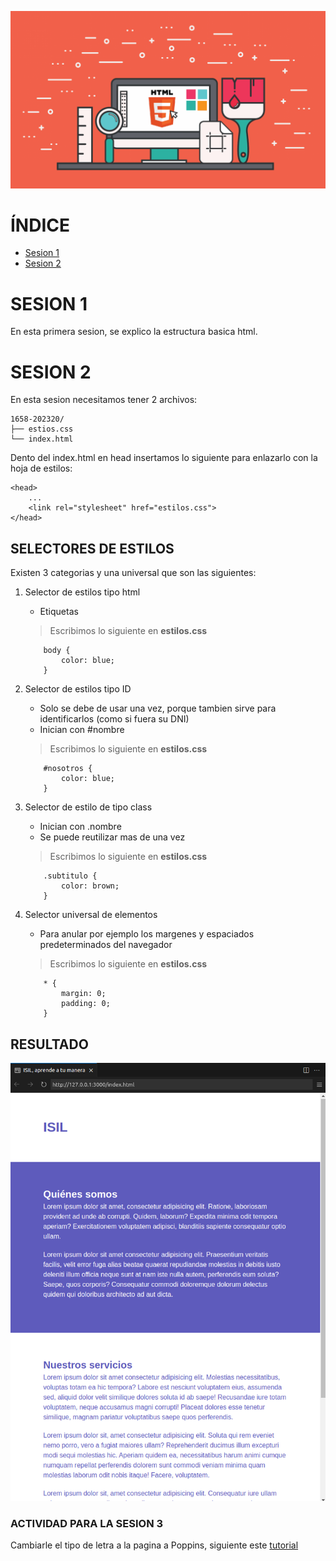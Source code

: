 ![banner](sources/banner.png)
# ÍNDICE
* [Sesion 1](#sesion1)
* [Sesion 2](#sesion2)

# <a name="sesion1"></a>SESION 1
En esta primera sesion, se explico la estructura basica html.


# <a name="sesion2"></a>SESION 2

En esta sesion necesitamos tener 2 archivos:

```
1658-202320/
├── estios.css
└── index.html
```
Dento del index.html en head insertamos lo siguiente para enlazarlo con la hoja de estilos:
```
<head>
    ...
    <link rel="stylesheet" href="estilos.css">
</head>
```


## SELECTORES DE ESTILOS 
Existen 3 categorias y una universal que son las siguientes:
1. Selector de estilos tipo html
    - Etiquetas
    > Escribimos lo siguiente en **estilos.css**
    
    ```
        body {
            color: blue;
        }
    ```

2. Selector de estilos tipo ID
    * Solo se debe de usar una vez, porque tambien sirve para identificarlos (como si fuera su DNI)
    * Inician con #nombre

    > Escribimos lo siguiente en **estilos.css**
    ```
        #nosotros {
            color: blue;
        }
    ```

3. Selector de estilo de tipo class
    * Inician con .nombre
    * Se puede reutilizar mas de una vez

    > Escribimos lo siguiente en **estilos.css**
    ```
        .subtitulo {
            color: brown;
        }
    ```

4. Selector universal de elementos
    * Para anular por ejemplo los margenes y espaciados predeterminados del navegador
    > Escribimos lo siguiente en **estilos.css**
    ```
        * {
            margin: 0;
            padding: 0;
        }
    ```

## RESULTADO
![result/s2](sources/result-s2.png)

### ACTIVIDAD PARA LA SESION 3
Cambiarle el tipo de letra a la pagina a Poppins, siguiente este 
[tutorial](https://www.youtube.com/watch?v=O3gZbtB2tQo)
